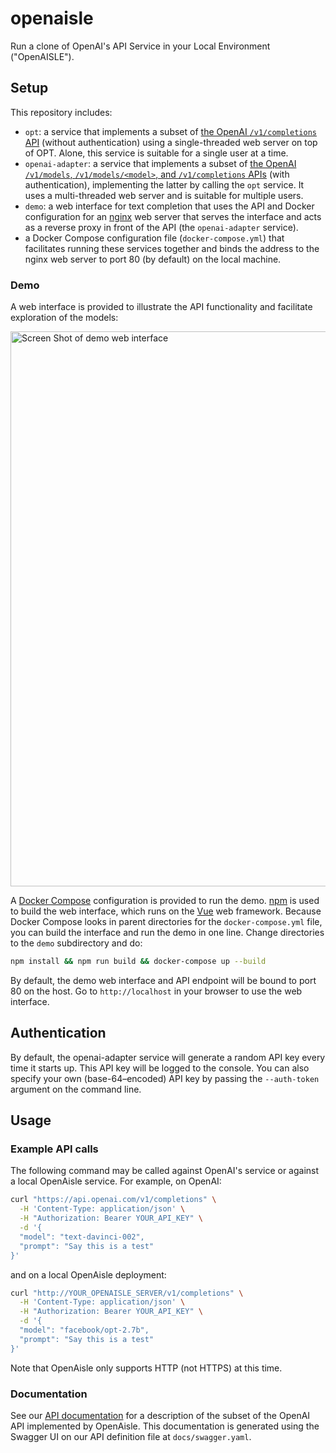 # openaisle
Run a clone of OpenAI's API Service in your Local Environment ("OpenAISLE").

## Setup

This repository includes:

 * `opt`: a service that implements a subset of [the OpenAI `/v1/completions` API](https://beta.openai.com/docs) (without authentication) using a single-threaded web server on top of OPT.  Alone, this service is suitable for a single user at a time.
 * `openai-adapter`: a service that implements a subset of [the OpenAI `/v1/models`, `/v1/models/<model>`, and `/v1/completions` APIs](https://beta.openai.com/docs) (with authentication), implementing the latter by calling the `opt` service.  It uses a multi-threaded web server and is suitable for multiple users.
 * `demo`: a web interface for text completion that uses the API and Docker configuration for an [nginx](https://nginx.org) web server that serves the interface and acts as a reverse proxy in front of the API (the `openai-adapter` service).
 * a Docker Compose configuration file (`docker-compose.yml`) that facilitates running these services together and binds the address to the nginx web server to port 80 (by default) on the local machine.

### Demo

A web interface is provided to illustrate the API functionality and facilitate exploration of the models:

<img width="888" alt="Screen Shot of demo web interface" src="https://user-images.githubusercontent.com/457238/178364339-6d62e7b7-9687-46ed-9312-9e5cb1446705.png">

A [Docker Compose](https://docs.docker.com/compose/) configuration is provided to run the demo.  [npm](https://npmjs.com) is used to build the web interface, which runs on the [Vue](https://vuejs.org) web framework.  Because Docker Compose looks in parent
directories for the `docker-compose.yml` file, you can build the interface and run the demo in one
line.  Change directories to the `demo` subdirectory and do:

```bash
npm install && npm run build && docker-compose up --build
```

By default, the demo web interface and API endpoint will be bound to port 80 on the host.  Go to
`http://localhost` in your browser to use the web interface.

## Authentication

By default, the openai-adapter service will generate a random API key every time it starts up.
This API key will be logged to the console.  You can also specify your own (base-64–encoded) API
key by passing the `--auth-token` argument on the command line.

## Usage

### Example API calls

The following command may be called against OpenAI's service or against a local OpenAisle service.
For example, on OpenAI:  

```bash
curl "https://api.openai.com/v1/completions" \
  -H 'Content-Type: application/json' \
  -H "Authorization: Bearer YOUR_API_KEY" \
  -d '{
  "model": "text-davinci-002",
  "prompt": "Say this is a test"
}'
```

and on a local OpenAisle deployment:

```bash
curl "http://YOUR_OPENAISLE_SERVER/v1/completions" \
  -H 'Content-Type: application/json' \
  -H "Authorization: Bearer YOUR_API_KEY" \
  -d '{
  "model": "facebook/opt-2.7b",
  "prompt": "Say this is a test"
}'
```

Note that OpenAisle only supports HTTP (not HTTPS) at this time.

### Documentation

See our [API documentation](https://hltcoe.github.io/openaisle) for a description of the subset of the OpenAI API implemented by OpenAisle.
This documentation is generated using the Swagger UI on our API definition file at `docs/swagger.yaml`.
